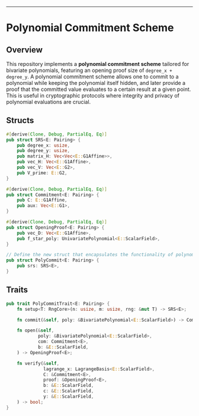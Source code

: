 
---

# Polynomial Commitment Scheme

## Overview

This repository implements a **polynomial commitment scheme** tailored for bivariate polynomials, featuring an opening proof size of `degree_x + degree_y`. A polynomial commitment scheme allows one to commit to a polynomial while keeping the polynomial itself hidden, and later provide a proof that the committed value evaluates to a certain result at a given point. This is useful in cryptographic protocols where integrity and privacy of polynomial evaluations are crucial.

## Structs

```rust
#[derive(Clone, Debug, PartialEq, Eq)]
pub struct SRS<E: Pairing> {
    pub degree_x: usize,
    pub degree_y: usize,
    pub matrix_H: Vec<Vec<E::G1Affine>>,
    pub vec_H: Vec<E::G1Affine>,
    pub vec_V: Vec<E::G2>,
    pub V_prime: E::G2,
}

#[derive(Clone, Debug, PartialEq, Eq)]
pub struct Commitment<E: Pairing> {
    pub C: E::G1Affine,
    pub aux: Vec<E::G1>,
}

#[derive(Clone, Debug, PartialEq, Eq)]
pub struct OpeningProof<E: Pairing> {
    pub vec_D: Vec<E::G1Affine>,
    pub f_star_poly: UnivariatePolynomial<E::ScalarField>,
}

// Define the new struct that encapsulates the functionality of polynomial commitment
pub struct PolyCommit<E: Pairing> {
    pub srs: SRS<E>,
}
```

## Traits

```rust
pub trait PolyCommitTrait<E: Pairing> {
    fn setup<T: RngCore>(n: usize, m: usize, rng: &mut T) -> SRS<E>;

    fn commit(&self, poly: &BivariatePolynomial<E::ScalarField>) -> Commitment<E>;

    fn open(&self,
            poly: &BivariatePolynomial<E::ScalarField>,
            com: Commitment<E>,
            b: &E::ScalarField,
    ) -> OpeningProof<E>;

    fn verify(&self,
              lagrange_x: LagrangeBasis<E::ScalarField>,
              C: &Commitment<E>,
              proof: &OpeningProof<E>,
              b: &E::ScalarField,
              c: &E::ScalarField,
              y: &E::ScalarField,
    ) -> bool;
}
```
